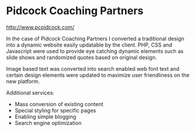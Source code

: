 # Pidcock Coaching Partners
http://www.pcpidcock.com/

In the case of Pidcock Coaching Partners I converted a traditional design into a dynamic website easily updatable by the client. PHP, CSS and Javascript were used to provide eye catching dynamic elements such as slide shows and randomized quotes based on original design.

Image based text was converted into search enabled web font text and certain design elements were updated to maximize user friendliness on the new platform.

Additional services:

* Mass conversion of existing content
* Special styling for specific pages
* Enabling simple blogging
* Search engine optimization
